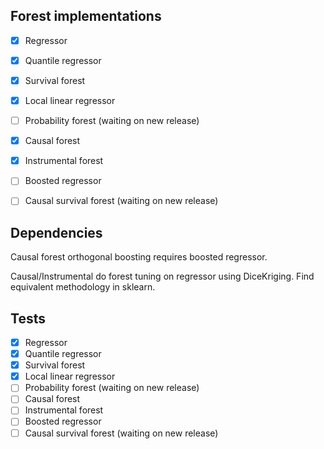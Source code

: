 ## Forest implementations

- [x] Regressor
- [x] Quantile regressor
- [x] Survival forest
- [x] Local linear regressor
- [ ] Probability forest (waiting on new release)
- [x] Causal forest
- [x] Instrumental forest
- [ ] Boosted regressor
- [ ] Causal survival forest (waiting on new release)


## Dependencies

Causal forest orthogonal boosting requires boosted regressor.

Causal/Instrumental do forest tuning on regressor using DiceKriging. Find equivalent methodology in sklearn.

## Tests

- [x] Regressor
- [x] Quantile regressor
- [x] Survival forest
- [x] Local linear regressor
- [ ] Probability forest (waiting on new release)
- [ ] Causal forest
- [ ] Instrumental forest
- [ ] Boosted regressor
- [ ] Causal survival forest (waiting on new release)
